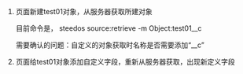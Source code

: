 
1.  页面新建test01对象，从服务器获取所建对象
   
    目前命令是， steedos source:retrieve -m Object:test01__c

    需要确认的问题：自定义的对象获取时名称是否需要添加“__c”

2.  页面给test01对象添加自定义字段，重新从服务器获取，出现新定义字段